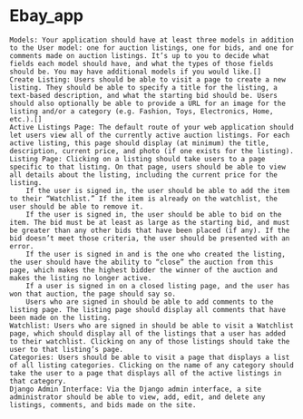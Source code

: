 # Ebay_app

    Models: Your application should have at least three models in addition to the User model: one for auction listings, one for bids, and one for comments made on auction listings. It’s up to you to decide what fields each model should have, and what the types of those fields should be. You may have additional models if you would like.[]
    Create Listing: Users should be able to visit a page to create a new listing. They should be able to specify a title for the listing, a text-based description, and what the starting bid should be. Users should also optionally be able to provide a URL for an image for the listing and/or a category (e.g. Fashion, Toys, Electronics, Home, etc.).[]
    Active Listings Page: The default route of your web application should let users view all of the currently active auction listings. For each active listing, this page should display (at minimum) the title, description, current price, and photo (if one exists for the listing).
    Listing Page: Clicking on a listing should take users to a page specific to that listing. On that page, users should be able to view all details about the listing, including the current price for the listing.
        If the user is signed in, the user should be able to add the item to their “Watchlist.” If the item is already on the watchlist, the user should be able to remove it.
        If the user is signed in, the user should be able to bid on the item. The bid must be at least as large as the starting bid, and must be greater than any other bids that have been placed (if any). If the bid doesn’t meet those criteria, the user should be presented with an error.
        If the user is signed in and is the one who created the listing, the user should have the ability to “close” the auction from this page, which makes the highest bidder the winner of the auction and makes the listing no longer active.
        If a user is signed in on a closed listing page, and the user has won that auction, the page should say so.
        Users who are signed in should be able to add comments to the listing page. The listing page should display all comments that have been made on the listing.
    Watchlist: Users who are signed in should be able to visit a Watchlist page, which should display all of the listings that a user has added to their watchlist. Clicking on any of those listings should take the user to that listing’s page.
    Categories: Users should be able to visit a page that displays a list of all listing categories. Clicking on the name of any category should take the user to a page that displays all of the active listings in that category.
    Django Admin Interface: Via the Django admin interface, a site administrator should be able to view, add, edit, and delete any listings, comments, and bids made on the site.
